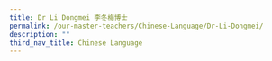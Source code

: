 ```yaml
---
title: Dr Li Dongmei 李冬梅博士
permalink: /our-master-teachers/Chinese-Language/Dr-Li-Dongmei/
description: ""
third_nav_title: Chinese Language
---
```

